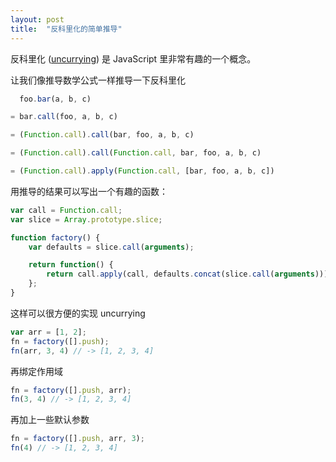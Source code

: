 ```yaml
---
layout: post
title:  "反科里化的简单推导"
---
```


反科里化 ([uncurrying](https://en.wikipedia.org/wiki/Currying)) 是 JavaScript 里非常有趣的一个概念。

让我们像推导数学公式一样推导一下反科里化

````javascript
  foo.bar(a, b, c)

= bar.call(foo, a, b, c)

= (Function.call).call(bar, foo, a, b, c)

= (Function.call).call(Function.call, bar, foo, a, b, c)

= (Function.call).apply(Function.call, [bar, foo, a, b, c])

````

用推导的结果可以写出一个有趣的函数：

````javascript
var call = Function.call;
var slice = Array.prototype.slice;

function factory() {
	var defaults = slice.call(arguments);

	return function() {
		return call.apply(call, defaults.concat(slice.call(arguments)));
	};
}
````

这样可以很方便的实现 uncurrying

````javascript
var arr = [1, 2];
fn = factory([].push);
fn(arr, 3, 4) // -> [1, 2, 3, 4]

````

再绑定作用域

````javascript
fn = factory([].push, arr);
fn(3, 4) // -> [1, 2, 3, 4]
````

再加上一些默认参数

````javascript
fn = factory([].push, arr, 3);
fn(4) // -> [1, 2, 3, 4]
````

